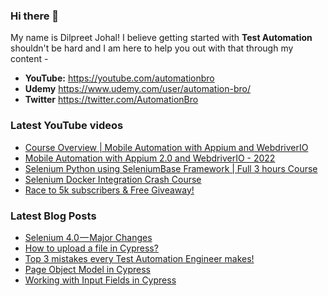 ### Hi there 👋

My name is Dilpreet Johal! I believe getting started with **Test Automation** shouldn't be hard and I am here to help you out with that through my content -

- **YouTube:** https://youtube.com/automationbro
- **Udemy** https://www.udemy.com/user/automation-bro/
- **Twitter** https://twitter.com/AutomationBro

### Latest YouTube videos

<!-- YOUTUBE-VIDEOS-LIST:START -->
- [Course Overview | Mobile Automation with Appium and WebdriverIO](https://www.youtube.com/watch?v=rbVzqMo0_p8)
- [Mobile Automation with Appium 2.0 and WebdriverIO - 2022](https://www.youtube.com/watch?v=RpJSybxtkrg)
- [Selenium Python using SeleniumBase Framework | Full 3 hours Course](https://www.youtube.com/watch?v=D0-QGMacMxA)
- [Selenium Docker Integration Crash Course](https://www.youtube.com/watch?v=Mz8LXYyWD-o)
- [Race to 5k subscribers &amp; Free Giveaway!](https://www.youtube.com/watch?v=_L2fvnzF0ek)
<!-- YOUTUBE-VIDEOS-LIST:END -->


### Latest Blog Posts
<!-- BLOG-POST-LIST:START -->
- [Selenium 4.0 — Major Changes](https://automationbro.com/blog/selenium-4-changes/?utm_source=rss&utm_medium=rss&utm_campaign=selenium-4-changes)
- [How to upload a file in Cypress?](https://automationbro.com/blog/cyress-file-upload/?utm_source=rss&utm_medium=rss&utm_campaign=cyress-file-upload)
- [Top 3 mistakes every Test Automation Engineer makes!](https://automationbro.com/blog/top-3-test-automation-mistakes/?utm_source=rss&utm_medium=rss&utm_campaign=top-3-test-automation-mistakes)
- [Page Object Model in Cypress](https://automationbro.com/blog/cypress-page-object-model/?utm_source=rss&utm_medium=rss&utm_campaign=cypress-page-object-model)
- [Working with Input Fields in Cypress](https://automationbro.com/blog/cypress-input-fields/?utm_source=rss&utm_medium=rss&utm_campaign=cypress-input-fields)
<!-- BLOG-POST-LIST:END -->
